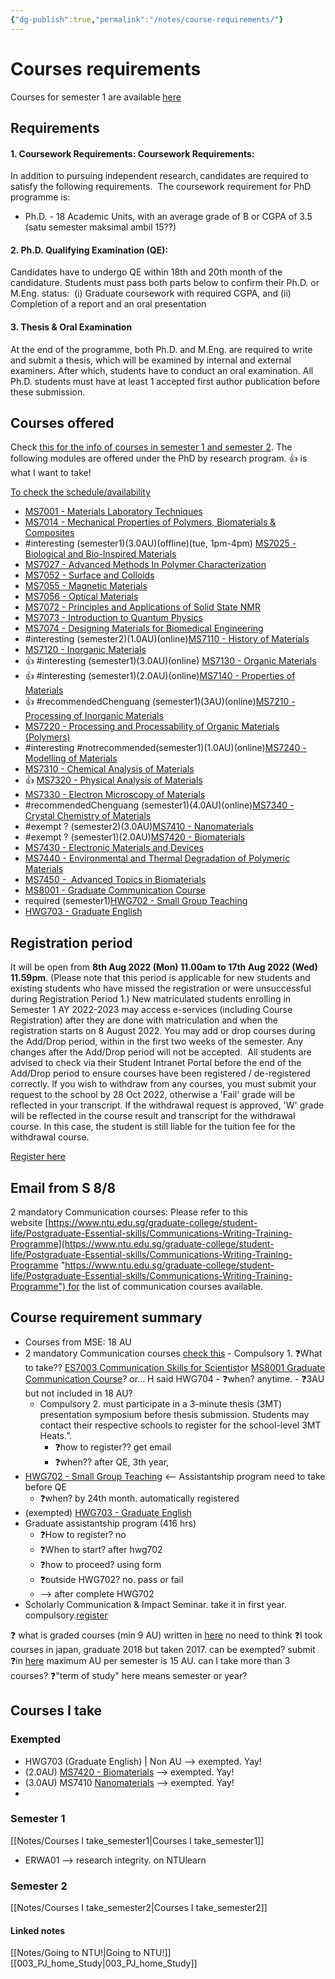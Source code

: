 ```yaml
---
{"dg-publish":true,"permalink":"/notes/course-requirements/"}
---
```



# Courses requirements

Courses for semester 1 are available [here](https://www.ntu.edu.sg/mse/admissions/postgraduates/current-students/postgraduate-courses/semester-1-courses)

## Requirements
#### 1. Coursework Requirements: Coursework Requirements:
In addition to pursuing independent research, candidates are required to satisfy the following requirements. 
The coursework requirement for PhD programme is: 
-   Ph.D. - 18 Academic Units, with an average grade of B or CGPA of 3.5
(satu semester maksimal ambil 15??)

#### 2. Ph.D. Qualifying Examination (QE):
Candidates have to undergo QE within 18th and 20th month of the candidature. Students must pass both parts below to confirm their Ph.D. or M.Eng. status: 
(i) Graduate coursework with required CGPA, and
(ii) Completion of a report and an oral presentation

#### 3. Thesis & Oral Examination
At the end of the programme, both Ph.D. and M.Eng. are required to write and submit a thesis, which will be examined by internal and external examiners. After which, students have to conduct an oral examination.
All Ph.D. students must have at least 1 accepted first author publication before these submission.


## Courses offered
Check [this for the info of courses in semester 1 and semester 2](https://www.ntu.edu.sg/mse/admissions/postgraduates/current-students/postgraduate-courses/semester-1-courses).
The following modules are offered under the PhD by research program.
👍  is what I want to take!


[To check the schedule/availability](https://wish.wis.ntu.edu.sg/pls/webexe/pgr$subrs_timetable.mmenu)

-   [](https://www.ntu.edu.sg/docs/librariesprovider121/mse-postgraduates/mse-pg-coursesummary/ms6001.pdf?sfvrsn=751656a5_6)[MS7001 - Materials Laboratory Techniques](https://www.ntu.edu.sg/docs/librariesprovider121/mse-postgraduates/mse-pg-coursesummary/ms7001.pdf?sfvrsn=fab011de_2) ​
-   [MS7014 - Mechanical Properties of Polymers, Biomaterials & Composites](https://www.ntu.edu.sg/docs/librariesprovider121/mse-postgraduates/mse-pg-coursesummary/ms7014.pdf?sfvrsn=c497cf66_2)
-   #interesting (semester1)(3.0AU)(offline)(tue, 1pm-4pm) [MS7025 - Biological and Bio-Inspired Materials](https://www.ntu.edu.sg/docs/librariesprovider121/mse-postgraduates/mse-pg-coursesummary/ms7025.pdf?sfvrsn=58c7b23a_2)
-   [MS7027 - Advanced Methods In Polymer Characterization](https://www.ntu.edu.sg/docs/librariesprovider121/mse-postgraduates/mse-pg-coursesummary/ms7027.pdf?sfvrsn=df0c7ab2_6)
-   [MS7052 - Surface and Colloids​](https://www.ntu.edu.sg/docs/librariesprovider121/mse-postgraduates/mse-pg-coursesummary/ms7052.pdf?sfvrsn=8c42e1e6_2)
-   [MS7055 - Magnetic Materials](https://www.ntu.edu.sg/docs/librariesprovider121/mse-postgraduates/mse-pg-coursesummary/ms7055.pdf?sfvrsn=c4e27fbc_3)
-   [MS7056 - Optical Materials](https://www.ntu.edu.sg/docs/librariesprovider121/mse-postgraduates/mse-pg-coursesummary/ms7056.pdf?sfvrsn=4b8c9b3d_2)
-   [MS7072 - Principles and Applications of Solid State NMR](https://www.ntu.edu.sg/docs/librariesprovider121/mse-postgraduates/mse-pg-coursesummary/ms7072.pdf?sfvrsn=b8ba727d_6)
-   [MS7073 - Introduction to Quantum Physics](https://www.ntu.edu.sg/docs/librariesprovider121/mse-postgraduates/mse-pg-coursesummary/ms7073.pdf?sfvrsn=bf794669_6)
-   [MS7074 - Designing Materials for Biomedical Engineering](https://www.ntu.edu.sg/docs/librariesprovider121/mse-postgraduates/mse-pg-coursesummary/ms7074.pdf?sfvrsn=5e3a2c8e_11)
-   #interesting (semester2)(1.0AU)(online)[MS7110 - History of Materials](https://www.ntu.edu.sg/docs/librariesprovider121/mse-postgraduates/mse-pg-coursesummary/ms7110.pdf?sfvrsn=7f906a9b_11)
-   [MS7120 - Inorganic Materials](https://www.ntu.edu.sg/docs/librariesprovider121/mse-postgraduates/mse-pg-coursesummary/ms7120.pdf?sfvrsn=2bde3071_9)
-   👍 #interesting (semester1)(3.0AU)(online) [MS7130 - Organic Materials](https://www.ntu.edu.sg/docs/librariesprovider121/mse-postgraduates/mse-pg-coursesummary/ms7130.pdf?sfvrsn=ab3efe65_9)
-  👍 #interesting (semester1)(2.0AU)(online)[MS7140 - Properties of Materials](https://www.ntu.edu.sg/docs/librariesprovider121/mse-postgraduates/mse-pg-coursesummary/ms7140.pdf?sfvrsn=efa45631_14)
-   👍 #recommendedChenguang (semester1)(3AU)(online)[MS7210 - Processing of Inorganic Materials](https://www.ntu.edu.sg/docs/librariesprovider121/mse-postgraduates/mse-pg-coursesummary/ms7210.pdf?sfvrsn=f8a495fc_9)
-   [MS7220 - Processing and Processability of Organic Materials (Polymers)](https://www.ntu.edu.sg/docs/librariesprovider121/mse-postgraduates/mse-pg-coursesummary/ms7220.pdf?sfvrsn=fa926259_11)
-   #interesting #notrecommended(semester1)(1.0AU)(online)[MS7240 - Modelling of Materials](https://www.ntu.edu.sg/docs/librariesprovider121/mse-postgraduates/mse-pg-coursesummary/ms7240.pdf?sfvrsn=e21c3f2c_9)
-   [MS7310 - Chemical Analysis of Materials](https://www.ntu.edu.sg/docs/librariesprovider121/mse-postgraduates/mse-pg-coursesummary/ms7310.pdf?sfvrsn=784fe972_19)​
-   👍 [MS7320 - Physical Analysis of Materials​](https://www.ntu.edu.sg/docs/librariesprovider121/mse-postgraduates/mse-pg-coursesummary/ms7320.pdf?sfvrsn=bf8dd03d_9)
-   [MS7330 - Electron Microscopy of Materials](https://www.ntu.edu.sg/docs/librariesprovider121/mse-postgraduates/mse-pg-coursesummary/ms7330.pdf?sfvrsn=910c9e5b_11)
-   #recommendedChenguang (semester1)(4.0AU)(online)[MS7340 - Crystal Chemistry of Materials​](https://www.ntu.edu.sg/docs/librariesprovider121/mse-postgraduates/mse-pg-coursesummary/ms7340.pdf?sfvrsn=b6afe77b_13)
-    #exempt ?  (semester2)(3.0AU)[MS7410 - Nanomaterials](https://www.ntu.edu.sg/docs/librariesprovider121/mse-postgraduates/mse-pg-coursesummary/ms7410.pdf?sfvrsn=6b21e666_9)
-   #exempt ? (semester1)(2.0AU)[MS7420 - ​Biomaterials](https://www.ntu.edu.sg/docs/librariesprovider121/mse-postgraduates/mse-pg-coursesummary/ms7420.pdf?sfvrsn=4be9318b_12)
-   [MS7430 - Electronic Materials and Devices​​](https://www.ntu.edu.sg/docs/librariesprovider121/mse-postgraduates/mse-pg-coursesummary/ms7430.pdf?sfvrsn=ec83920b_15)
-   [MS7440 - Environmental and Thermal Degradation of Polymeric Materials](https://www.ntu.edu.sg/docs/librariesprovider121/mse-postgraduates/mse-pg-coursesummary/ms7440.pdf?sfvrsn=a99e972_17)
-   [MS7450 -  Advanced Topics in Biomaterials](https://www.ntu.edu.sg/docs/librariesprovider121/mse-postgraduates/mse-pg-coursesummary/ms7450.pdf?sfvrsn=f48136f5_12)
-   [MS8001 - Graduate Communication Course](https://www.ntu.edu.sg/docs/librariesprovider121/mse-postgraduates/mse-pg-coursesummary/ms8001.pdf?sfvrsn=288de8e1_6)​
-   required (semester1)[HWG702 - Small Group Teaching](https://www.ntu.edu.sg/education/teaching-learning/courses-and-workshops/teaching-assistant-programme)
-   [HWG703 - Graduate English](https://www.ntu.edu.sg/docs/librariesprovider121/mse-postgraduates/mse-pg-coursesummary/hwg703.pdf?sfvrsn=28471eba_2)


## Registration period
It will be open from **8th Aug 2022 (Mon) 11.00am to 17th Aug 2022 (Wed) 11.59pm**.
(Please note that this period is applicable for new students and existing students who have missed the registration or were unsuccessful during Registration Period 1.)
New matriculated students enrolling in Semester 1 AY 2022-2023 may access e-services (including Course Registration) after they are done with matriculation and when the registration starts on 8 August 2022.
You may add or drop courses during the Add/Drop period, within in the first two weeks of the semester. Any changes after the Add/Drop period will not be accepted. 
All students are advised to check via their Student Intranet Portal before the end of the Add/Drop period to ensure courses have been registered / de-registered correctly.
If you wish to withdraw from any courses, you must submit your request to the school by 28 Oct 2022, otherwise a 'Fail' grade will be reflected in your transcript. If the withdrawal request is approved, 'W' grade will be reflected in the course result and transcript for the withdrawal course. In this case, the student is still liable for the tuition fee for the withdrawal course.

[Register here](https://ts.ntu.edu.sg/sites/intranet/student/dept/sasd/oas/Pages/CourseRegistration/course-registration.aspx)

## Email from S 8/8
2 mandatory Communication courses:
Please refer to this website [https://www.ntu.edu.sg/graduate-college/student-life/Postgraduate-Essential-skills/Communications-Writing-Training-Programme](https://www.ntu.edu.sg/graduate-college/student-life/Postgraduate-Essential-skills/Communications-Writing-Training-Programme "https://www.ntu.edu.sg/graduate-college/student-life/Postgraduate-Essential-skills/Communications-Writing-Training-Programme") for the list of communication courses available.

## Course requirement summary
- Courses from MSE: 18 AU
- 2 mandatory Communication courses [check this](https://www.ntu.edu.sg/graduate-college/student-life/Postgraduate-Essential-skills/Communications-Writing-Training-Programme)
		- Compulsory 1. ❓What to take?? [ES7003 Communication Skills for Scientist]( https://www.ntu.edu.sg/docs/default-source/academic-services/-es7003-communication-skills-for-scientistde86e3f3-c98d-4e34-bca8-f4e816afebde.pdf?sfvrsn=8205f7da_3 "​ES7003 Communication Skills for Scientist")or   [MS8001 Graduate Communication Course]( https://www.ntu.edu.sg/docs/librariesprovider65/default-document-library/ms8001-graduate-communication-course.pdf?sfvrsn=e83b8df2_3 "MS8001 Graduate Communication Course")? or... H said HWG704
		- ❓when? anytime.
		- ❓3AU but not included in 18 AU?
	- Compulsory 2. must participate in a 3-minute thesis (3MT) presentation symposium before thesis submission. Students may contact their respective schools to register for the school-level 3MT Heats.”. 
		- ❓how to register?? get email 
		- ❓when?? after QE, 3th year, 
-   [HWG702 - Small Group Teaching](https://www.ntu.edu.sg/education/teaching-learning/courses-and-workshops/teaching-assistant-programme) <-- Assistantship program need to take before QE
	- ❓when? by 24th month. automatically registered
-   (exempted) [HWG703 - Graduate English](https://www.ntu.edu.sg/docs/librariesprovider121/mse-postgraduates/mse-pg-coursesummary/hwg703.pdf?sfvrsn=28471eba_2)
- Graduate assistantship program (416 hrs)
	- ❓How to register? no
	- ❓When to start? after hwg702
	- ❓how to proceed? using form
	- ❓outside HWG702? no. pass or fail
	- --> after complete HWG702
- Scholarly Communication & Impact Seminar. take it in first year. compulsory.[register](https://libguides.ntu.edu.sg/sci/scimpactseminar)


❓ what is graded courses (min 9 AU) written in [here](<https://www.ntu.edu.sg/docs/default-source/office-of-academic-services/academic-structurehandbook-(graduate-studies)-ay2022-23.pdf?sfvrsn=d8cc9936_3>) no need to think
❓I took courses in japan, graduate 2018 but taken 2017. can be exempted? submit
❓in  [here](<https://www.ntu.edu.sg/docs/default-source/office-of-academic-services/academic-structurehandbook-(graduate-studies)-ay2022-23.pdf?sfvrsn=d8cc9936_3>) maximum AU per semester is 15 AU. can I take more than 3 courses?
❓"term of study" here means semester or year?

## Courses I take
### Exempted
- HWG703 (Graduate English) |   Non AU    --> exempted. Yay!
- (2.0AU) [MS7420 - ​Biomaterials](https://www.ntu.edu.sg/docs/librariesprovider121/mse-postgraduates/mse-pg-coursesummary/ms7420.pdf?sfvrsn=4be9318b_12) --> exempted. Yay!
- (3.0AU) MS7410 [Nanomaterials](https://www.ntu.edu.sg/docs/librariesprovider121/mse-postgraduates/mse-pg-coursesummary/ms7410.pdf?sfvrsn=6b21e666_9)  --> exempted. Yay!
- 
### Semester 1
[[Notes/Courses I take_semester1\|Courses I take_semester1]]
- ERWA01 --> research integrity. on NTUlearn

### Semester 2
[[Notes/Courses I take_semester2\|Courses I take_semester2]]


#### Linked notes
[[Notes/Going to NTU!\|Going to NTU!]]
[[003_PJ_home_Study\|003_PJ_home_Study]]
